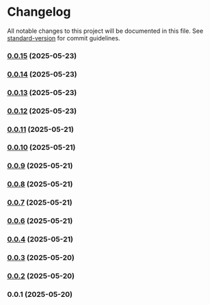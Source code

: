 # Changelog

All notable changes to this project will be documented in this file. See [standard-version](https://github.com/conventional-changelog/standard-version) for commit guidelines.

### [0.0.15](https://github.com/clintjansen/smartspai-chat/compare/v0.0.14...v0.0.15) (2025-05-23)

### [0.0.14](https://github.com/clintjansen/smartspai-chat/compare/v0.0.13...v0.0.14) (2025-05-23)

### [0.0.13](https://github.com/clintjansen/smartspai-chat/compare/v0.0.12...v0.0.13) (2025-05-23)

### [0.0.12](https://github.com/clintjansen/smartspai-chat/compare/v0.0.11...v0.0.12) (2025-05-23)

### [0.0.11](https://github.com/clintjansen/smartspai-chat/compare/v0.0.10...v0.0.11) (2025-05-21)

### [0.0.10](https://github.com/clintjansen/smartspai-chat/compare/v0.0.9...v0.0.10) (2025-05-21)

### [0.0.9](https://github.com/clintjansen/smartspai-chat/compare/v0.0.8...v0.0.9) (2025-05-21)

### [0.0.8](https://github.com/clintjansen/smartspai-chat/compare/v0.0.7...v0.0.8) (2025-05-21)

### [0.0.7](https://github.com/clintjansen/smartspai-chat/compare/v0.0.6...v0.0.7) (2025-05-21)

### [0.0.6](https://github.com/clintjansen/smartspai-chat/compare/v0.0.5...v0.0.6) (2025-05-21)

### [0.0.4](https://github.com/clintjansen/smartspai-chat/compare/v0.0.3...v0.0.4) (2025-05-21)

### [0.0.3](https://github.com/clintjansen/smartspai-chat/compare/v0.0.2...v0.0.3) (2025-05-20)

### [0.0.2](https://github.com/clintjansen/smartspai-chat/compare/v0.0.1...v0.0.2) (2025-05-20)

### 0.0.1 (2025-05-20)
